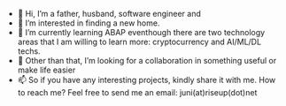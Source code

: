 - 👋 Hi, I’m a father, husband, software engineer and
- 👀 I’m interested in finding a new home.
- 🌱 I’m currently learning ABAP eventhough there are two technology areas that I am willing to learn more: cryptocurrency and AI/ML/DL techs.
- 💞️ Other than that, I’m looking for a collaboration in something useful or make life easier
- 📫 So if you have any interesting projects, kindly share it with me. How to reach me? Feel free to send me an email: juni(at)riseup(dot)net

<!---
jwongso/jwongso is a father, husband and software engineer who is looking for new challenges and achievements.
--->

